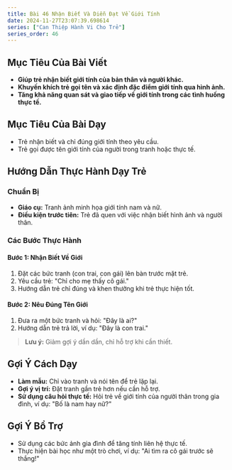 ```yaml
---
title: Bài 46 Nhận Biết Và Diễn Đạt Về Giới Tính 
date: 2024-11-27T23:07:39.698614
series: ["Can Thiệp Hành Vi Cho Trẻ"]
series_order: 46
---
```


## Mục Tiêu Của Bài Viết
- **Giúp trẻ nhận biết giới tính của bản thân và người khác.**
- **Khuyến khích trẻ gọi tên và xác định đặc điểm giới tính qua hình ảnh.**
- **Tăng khả năng quan sát và giao tiếp về giới tính trong các tình huống thực tế.**

## Mục Tiêu Của Bài Dạy
- Trẻ nhận biết và chỉ đúng giới tính theo yêu cầu.
- Trẻ gọi được tên giới tính của người trong tranh hoặc thực tế.

## Hướng Dẫn Thực Hành Dạy Trẻ

### Chuẩn Bị
- **Giáo cụ:** Tranh ảnh minh họa giới tính nam và nữ.
- **Điều kiện trước tiên:** Trẻ đã quen với việc nhận biết hình ảnh và người thân.

### Các Bước Thực Hành
#### Bước 1: Nhận Biết Về Giới
1. Đặt các bức tranh (con trai, con gái) lên bàn trước mặt trẻ.
2. Yêu cầu trẻ: "Chỉ cho mẹ thấy cô gái."
3. Hướng dẫn trẻ chỉ đúng và khen thưởng khi trẻ thực hiện tốt.

#### Bước 2: Nêu Đúng Tên Giới
1. Đưa ra một bức tranh và hỏi: "Đây là ai?"
2. Hướng dẫn trẻ trả lời, ví dụ: "Đây là con trai."

> **Lưu ý:** Giảm gợi ý dần dần, chỉ hỗ trợ khi cần thiết.

## Gợi Ý Cách Dạy
- **Làm mẫu:** Chỉ vào tranh và nói tên để trẻ lặp lại.
- **Gợi ý vị trí:** Đặt tranh gần trẻ hơn nếu cần hỗ trợ.
- **Sử dụng câu hỏi thực tế:** Hỏi trẻ về giới tính của người thân trong gia đình, ví dụ: "Bố là nam hay nữ?"

## Gợi Ý Bổ Trợ
- Sử dụng các bức ảnh gia đình để tăng tính liên hệ thực tế.
- Thực hiện bài học như một trò chơi, ví dụ: "Ai tìm ra cô gái trước sẽ thắng!"

